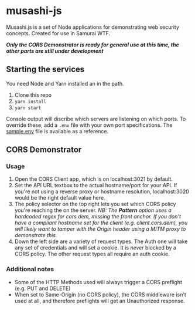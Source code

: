 # musashi-js
Musashi.js is a set of Node applications for demonstrating web security concepts. Created for use in Samurai WTF.

***Only the CORS Demonstrator is ready for general use at this time, the other parts are still under development***

## Starting the services
You need Node and Yarn installed an in the path.
 1. Clone this repo
 2. `yarn install`
 3. `yarn start`

Console output will discribe which servers are listening on which ports. To override these, add a `.env` file with your own port specifications. The [sample.env](sample.env) file is available as a reference.

## CORS Demonstrator
### Usage
 1. Open the CORS Client app, which is on localhost:3021 by default.
 2. Set the API URL textbox to the actual hostname/port for your API. If you're not using a reverse proxy or hostname resolution, localhost:3020 would be the right default value here.
 3. The policy selector on the top right lets you set which CORS policy you're reaching the on the server. *_NB: The **Pattern** option uses a hardcoded regex for cors.dem, missing the front anchor. If you don't have a compliant hostname set for the client (e.g. client.cors.dem), you will likely want to tamper with the Origin header using a MITM proxy to demonstrate this._*
 4. Down the left side are a variety of request types. The Auth one will take any set of credentials and will set a cookie. It is *never* blocked by a CORS policy. The other request types all require an auth cookie.

### Additional notes
 - Some of the HTTP Methods used will always trigger a CORS preflight (e.g. PUT and DELETE)
 - When set to Same-Origin (no CORS policy), the CORS middleware isn't used at all, and therefore preflights will get an Unauthorized response.
 
